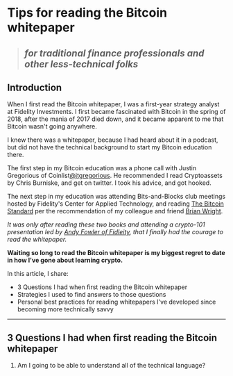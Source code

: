 # Tips for reading the Bitcoin whitepaper
> ## *for traditional finance professionals and other less-technical folks*

## Introduction

When I first read the Bitcoin whitepaper, I was a first-year strategy analyst at Fidelity Investments. I first became fascinated with Bitcoin in the spring of 2018, after the mania of 2017 died down, and it became apparent to me that Bitcoin wasn't going anywhere.

I knew there was a whitepaper, because I had heard about it in a podcast, but did not have the technical background to start my Bitcoin education there.

The first step in my Bitcoin education was a phone call with Justin Gregorious of Coinlist[@jtgregorious](https://twitter.com/jtgregorius). He recommended I read Cryptoassets by Chris Burniske, and get on twitter. I took his advice, and got hooked.

The next step in my education was attending Bits-and-Blocks club meetings hosted by Fidelity's Center for Applied Technology, and reading [The Bitcoin Standard]() per the recommendation of my colleague and friend [Brian Wright](<https://twitter.com/brian_wright21?s=20>).

*It was only after reading these two books and attending a crypto-101 presentation led by [Andy Fowler of Fidleity](https://www.linkedin.com/in/andy-fowler-cfa-131a8529/), that I finally had the courage to read the whitepaper.* 

**Waiting so long to read the Bitcoin whitepaper is my biggest regret to date in how I've gone about learning crypto.**


In this article, I share:
- 3 Questions I had when first reading the Bitcoin whitepaper
- Strategies I used to find answers to those questions
- Personal best practices for reading whitepapers I've developed since becoming more technically savvy

---

## 3 Questions I had when first reading the Bitcoin whitepaper

1. Am I going to be able to understand all of the technical language? 
